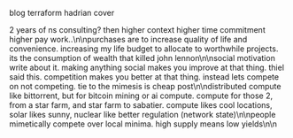 blog terraform hadrian cover

2 years of ns consulting? then higher context higher time commitment higher pay work..\n\npurchases are to increase quality of life and convenience. increasing my life budget to allocate to worthwhile projects. its the consumption of wealth that killed john lennon\n\nsocial motivation write about it. making anything social makes you improve at that thing. thiel said this. competition makes you better at that thing. instead lets compete on not competing. tie to the mimesis is cheap post\n\ndistributed compute like bittorrent, but for bitcoin mining or ai compute. compute for those 2, from a star farm, and star farm to sabatier. compute likes cool locations, solar likes sunny, nuclear like better regulation (network state)\n\npeople mimetically compete over local minima. high supply means low yields\n\n